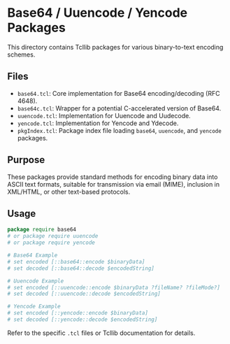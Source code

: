 # Base64 / Uuencode / Yencode Packages

This directory contains Tcllib packages for various binary-to-text encoding schemes.

## Files

*   `base64.tcl`: Core implementation for Base64 encoding/decoding (RFC 4648).
*   `base64c.tcl`: Wrapper for a potential C-accelerated version of Base64.
*   `uuencode.tcl`: Implementation for Uuencode and Uudecode.
*   `yencode.tcl`: Implementation for Yencode and Ydecode.
*   `pkgIndex.tcl`: Package index file loading `base64`, `uuencode`, and `yencode` packages.

## Purpose

These packages provide standard methods for encoding binary data into ASCII text formats, suitable for transmission via email (MIME), inclusion in XML/HTML, or other text-based protocols.

## Usage

```tcl
package require base64
# or package require uuencode
# or package require yencode

# Base64 Example
# set encoded [::base64::encode $binaryData]
# set decoded [::base64::decode $encodedString]

# Uuencode Example
# set encoded [::uuencode::encode $binaryData ?fileName? ?fileMode?]
# set decoded [::uuencode::decode $encodedString]

# Yencode Example
# set encoded [::yencode::encode $binaryData]
# set decoded [::yencode::decode $encodedString]
```

Refer to the specific `.tcl` files or Tcllib documentation for details. 